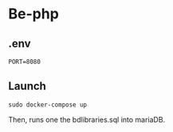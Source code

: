 # Be-php

## .env

```text
PORT=8080
```

## Launch

```shell script
sudo docker-compose up
```

Then, runs one the bdlibraries.sql into mariaDB.
